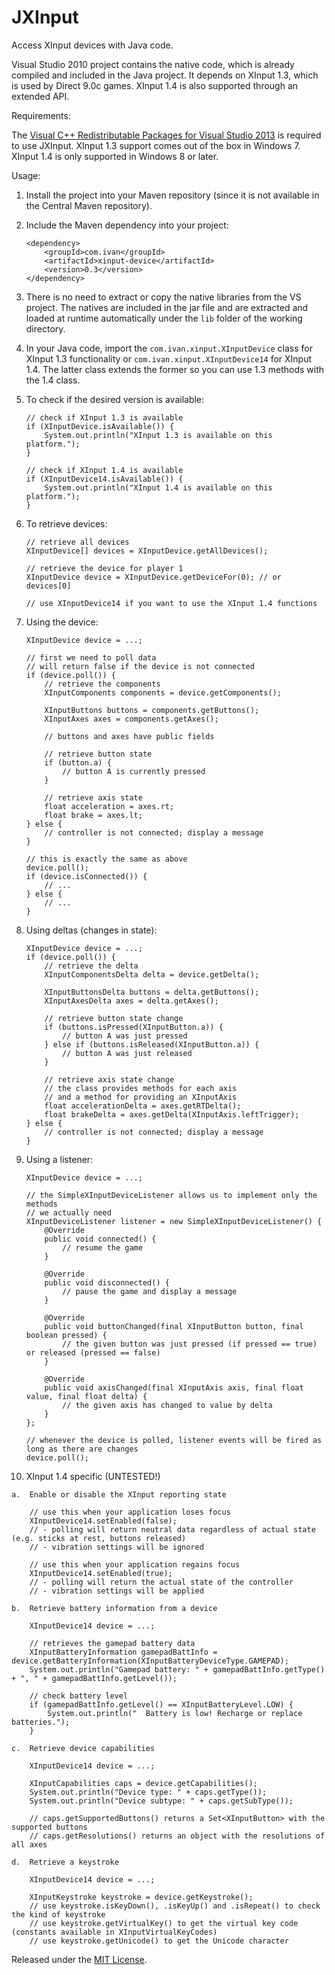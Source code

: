 JXInput
=======

Access XInput devices with Java code.

Visual Studio 2010 project contains the native code, which is already compiled and included in the Java project. It depends on XInput 1.3, which is used by Direct 9.0c games. XInput 1.4 is also supported through an extended API.

Requirements:

The [Visual C++ Redistributable Packages for Visual Studio 2013](https://www.microsoft.com/en-us/download/details.aspx?id=40784) is required to use JXInput. XInput 1.3 support comes out of the box in Windows 7. XInput 1.4 is only supported in Windows 8 or later.

Usage:

1.  Install the project into your Maven repository (since it is not available in the Central Maven repository).
2.  Include the Maven dependency into your project:

        <dependency>
            <groupId>com.ivan</groupId>
            <artifactId>xinput-device</artifactId>
            <version>0.3</version>
        </dependency>

3.  There is no need to extract or copy the native libraries from the VS project. The natives are included in the jar file and are extracted and loaded at runtime automatically under the `lib` folder of the working directory.
4.  In your Java code, import the `com.ivan.xinput.XInputDevice` class for XInput 1.3 functionality or `com.ivan.xinput.XInputDevice14` for XInput 1.4. The latter class extends the former so you can use 1.3 methods with the 1.4 class.
5.  To check if the desired version is available:

		// check if XInput 1.3 is available
		if (XInputDevice.isAvailable()) {
			System.out.println("XInput 1.3 is available on this platform.");
		}

		// check if XInput 1.4 is available
		if (XInputDevice14.isAvailable()) {
			System.out.println("XInput 1.4 is available on this platform.");
		}

6.  To retrieve devices:

        // retrieve all devices
        XInputDevice[] devices = XInputDevice.getAllDevices();
        
        // retrieve the device for player 1
        XInputDevice device = XInputDevice.getDeviceFor(0); // or devices[0]

        // use XInputDevice14 if you want to use the XInput 1.4 functions
        
7.  Using the device:

        XInputDevice device = ...;
        
        // first we need to poll data
        // will return false if the device is not connected
        if (device.poll()) {
            // retrieve the components
            XInputComponents components = device.getComponents();
            
            XInputButtons buttons = components.getButtons();
            XInputAxes axes = components.getAxes();
            
            // buttons and axes have public fields
            
            // retrieve button state
            if (button.a) {
                // button A is currently pressed
            }
            
            // retrieve axis state
            float acceleration = axes.rt;
            float brake = axes.lt;
        } else {
            // controller is not connected; display a message
        }
        
        // this is exactly the same as above
        device.poll();
        if (device.isConnected()) {
            // ...
        } else {
            // ...
        }

8.  Using deltas (changes in state):

        XInputDevice device = ...;
        if (device.poll()) {
            // retrieve the delta
            XInputComponentsDelta delta = device.getDelta();
            
            XInputButtonsDelta buttons = delta.getButtons();
            XInputAxesDelta axes = delta.getAxes();
            
            // retrieve button state change
            if (buttons.isPressed(XInputButton.a)) {
                // button A was just pressed
            } else if (buttons.isReleased(XInputButton.a)) {
                // button A was just released
            }
            
            // retrieve axis state change
            // the class provides methods for each axis
            // and a method for providing an XInputAxis
            float accelerationDelta = axes.getRTDelta();
            float brakeDelta = axes.getDelta(XInputAxis.leftTrigger);
        } else {
            // controller is not connected; display a message
        }

9.  Using a listener:

        XInputDevice device = ...;
        
        // the SimpleXInputDeviceListener allows us to implement only the methods
        // we actually need
        XInputDeviceListener listener = new SimpleXInputDeviceListener() {
            @Override
            public void connected() {
                // resume the game
            }
            
            @Override
            public void disconnected() {
                // pause the game and display a message
            }
            
            @Override
            public void buttonChanged(final XInputButton button, final boolean pressed) {
                // the given button was just pressed (if pressed == true) or released (pressed == false)
            }
            
            @Override
            public void axisChanged(final XInputAxis axis, final float value, final float delta) {
                // the given axis has changed to value by delta
            }
        };
        
        // whenever the device is polled, listener events will be fired as long as there are changes
        device.poll();

10.  XInput 1.4 specific (UNTESTED!)

	a.  Enable or disable the XInput reporting state

		// use this when your application loses focus
		XInputDevice14.setEnabled(false);
		// - polling will return neutral data regardless of actual state (e.g. sticks at rest, buttons released)
		// - vibration settings will be ignored
		
		// use this when your application regains focus
		XInputDevice14.setEnabled(true);
		// - polling will return the actual state of the controller
		// - vibration settings will be applied
		
	b.  Retrieve battery information from a device

		XInputDevice14 device = ...;

		// retrieves the gamepad battery data
        XInputBatteryInformation gamepadBattInfo = device.getBatteryInformation(XInputBatteryDeviceType.GAMEPAD);
        System.out.println("Gamepad battery: " + gamepadBattInfo.getType() + ", " + gamepadBattInfo.getLevel());

        // check battery level
        if (gamepadBattInfo.getLevel() == XInputBatteryLevel.LOW) {
            System.out.println("  Battery is low! Recharge or replace batteries.");
        }

    c.  Retrieve device capabilities

    	XInputDevice14 device = ...;

        XInputCapabilities caps = device.getCapabilities();
        System.out.println("Device type: " + caps.getType());
        System.out.println("Device subtype: " + caps.getSubType());

        // caps.getSupportedButtons() returns a Set<XInputButton> with the supported buttons
        // caps.getResolutions() returns an object with the resolutions of all axes

    d.  Retrieve a keystroke

    	XInputDevice14 device = ...;

    	XInputKeystroke keystroke = device.getKeystroke();
    	// use keystroke.isKeyDown(), .isKeyUp() and .isRepeat() to check the kind of keystroke
    	// use keystroke.getVirtualKey() to get the virtual key code (constants available in XInputVirtualKeyCodes)
    	// use keystroke.getUnicode() to get the Unicode character

Released under the [MIT License](http://opensource.org/licenses/MIT).
